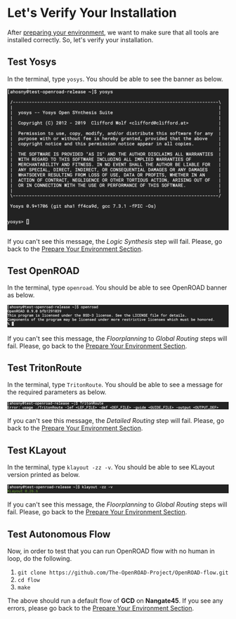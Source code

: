 # Let's Verify Your Installation

After [preparing your environment](https://github.com/abdelrahmanhosny/DAC-2020-OpenROAD-Tutorial#prepare-your-environment), we want to make sure that all tools are installed correctly. So, let's verify your installation.

## Test Yosys

In the terminal, type `yosys`. You should be able to see the banner as below.

![Yosys](img/verify_yosys.png)

If you can't see this message, the *Logic Synthesis* step will fail. Please, go back to the [Prepare Your Environment Section](https://github.com/abdelrahmanhosny/DAC-2020-OpenROAD-Tutorial#prepare-your-environment).

## Test OpenROAD

In the terminal, type `openroad`. You should be able to see OpenROAD banner as below.

![OpenROAD](img/verify_openroad.png)

If you can't see this message, the *Floorplanning* to *Global Routing* steps will fail. Please, go back to the [Prepare Your Environment Section](https://github.com/abdelrahmanhosny/DAC-2020-OpenROAD-Tutorial#prepare-your-environment).

## Test TritonRoute

In the terminal, type `TritonRoute`. You should be able to see a message for the required parameters as below.

![TritonRoute](img/verify_tritonroute.png)

If you can't see this message, the *Detailed Routing* step will fail. Please, go back to the [Prepare Your Environment Section](https://github.com/abdelrahmanhosny/DAC-2020-OpenROAD-Tutorial#prepare-your-environment).

## Test KLayout

In the terminal, type `klayout -zz -v`. You should be able to see KLayout version printed as below.

![KLayout](img/verify_klayout.png)

If you can't see this message, the *Floorplanning* to *Global Routing* steps will fail. Please, go back to the [Prepare Your Environment Section](https://github.com/abdelrahmanhosny/DAC-2020-OpenROAD-Tutorial#prepare-your-environment).

## Test Autonomous Flow

Now, in order to test that you can run OpenROAD flow with no human in loop, do the following.

1. `git clone https://github.com/The-OpenROAD-Project/OpenROAD-flow.git`
2. `cd flow`
3. `make`

The above should run a default flow of **GCD** on **Nangate45**. If you see any errors, please go back to the [Prepare Your Environment Section](https://github.com/abdelrahmanhosny/DAC-2020-OpenROAD-Tutorial#prepare-your-environment).
